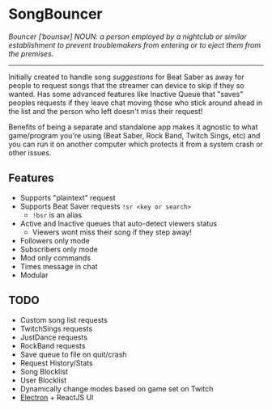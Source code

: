 # SongBouncer

_Bouncer [ˈbounsər] NOUN:
a person employed by a nightclub or similar establishment to prevent troublemakers from entering or to eject them from the premises._

---

Initially created to handle song _suggestions_ for Beat Saber as away for people to request songs that the streamer can device to skip if they so wanted.
Has some advanced features like Inactive Queue that "saves" peoples requests if they leave chat moving those who stick around ahead in the list and the person who left doesn't miss their request!

Benefits of being a separate and standalone app makes it agnostic to what game/program you're using (Beat Saber, Rock Band, Twitch Sings, etc) and you can run it on another computer which protects it from a system crash or other issues.

## Features

- Supports "plaintext" request
- Supports Beat Saver requests `!sr <key or search>`
  - `!bsr` is an alias
- Active and Inactive queues that auto-detect viewers status
  - Viewers wont miss their song if they step away!
- Followers only mode
- Subscribers only mode
- Mod only commands
- Times message in chat
- Modular

## TODO

- Custom song list requests
- TwitchSings requests
- JustDance requests
- RockBand requests
- Save queue to file on quit/crash
- Request History/Stats
- Song Blocklist
- User Blocklist
- Dynamically change modes based on game set on Twitch
- [Electron](https://www.electronjs.org/) + ReactJS UI
